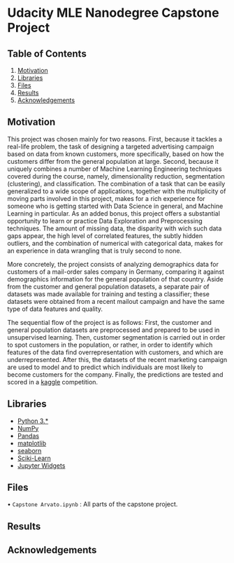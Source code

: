 # Udacity MLE Nanodegree Capstone Project

## Table of Contents

 1. [Motivation](https://github.com/bubekaro/MLE-Capstone#Motivation)
 2. [Libraries](https://github.com/bubekaro/MLE-Capstone#Libraries)
 3. [Files](https://github.com/bubekaro/MLE-Capstone#Files)
 4. [Results](https://github.com/bubekaro/MLE-Capstone#Results)
 5. [Acknowledgements](https://github.com/bubekaro/MLE-Capstone#Acknowledgements)

## Motivation
This project was chosen mainly for two reasons. First, because it tackles a real-life problem, the task of designing a targeted advertising campaign based on data from known customers, more specifically, based on how the customers differ from the general population at large. Second, because it uniquely combines a number of Machine Learning Engineering techniques covered during the course, namely, dimensionality reduction, segmentation (clustering), and classification. The combination of a task that can be easily generalized to a wide scope of applications, together with the multiplicity of moving parts involved in this project, makes for a rich experience for someone who is getting started with Data Science in general, and Machine Learning in particular. As an added bonus, this project offers a substantial opportunity to learn or practice Data Exploration and Preprocessing techniques. The amount of missing data, the disparity with wich such data gaps appear, the high level of correlated features, the subtly hidden outliers, and the combination of numerical with categorical data, makes for an experience in data wrangling that is truly second to none.

More concretely, the project consists of analyzing demographics data for customers of a mail-order sales company in Germany, comparing it against demographics information for the general population of that country. Aside from the customer and general population datasets, a separate pair of datasets was made available for training and testing a classifier; these datasets were obtained from a recent mailout campaign and have the same type of data features and quality.

The sequential flow of the project is as follows: First, the customer and general population datasets are preprocessed and prepared to be used in unsupervised learning.  Then, customer segmentation is carried out in order to spot customers in the population, or rather, in order to identify which features of the data find overrepresentation with customers, and which are underrepresented. After this, the datasets of the recent marketing campaign are used to model and to predict which individuals are most likely to become customers for the company. Finally, the predictions are tested and scored in a [kaggle](https://www.kaggle.com/c/udacity-arvato-identify-customers/submissions) competition.

## Libraries
* [Python 3.*](https://docs.python.org/3/)
* [NumPy](http://www.numpy.org/)
* [Pandas](http://pandas.pydata.org/)
* [matplotlib](https://matplotlib.org/)
* [seaborn](https://seaborn.pydata.org/)
* [Sciki-Learn](https://scikit-learn.org/stable/)
* [Jupyter Widgets](https://ipywidgets.readthedocs.io/en/latest/)

## Files
• `Capstone Arvato.ipynb` : All parts of the capstone project.

## Results

## Acknowledgements
